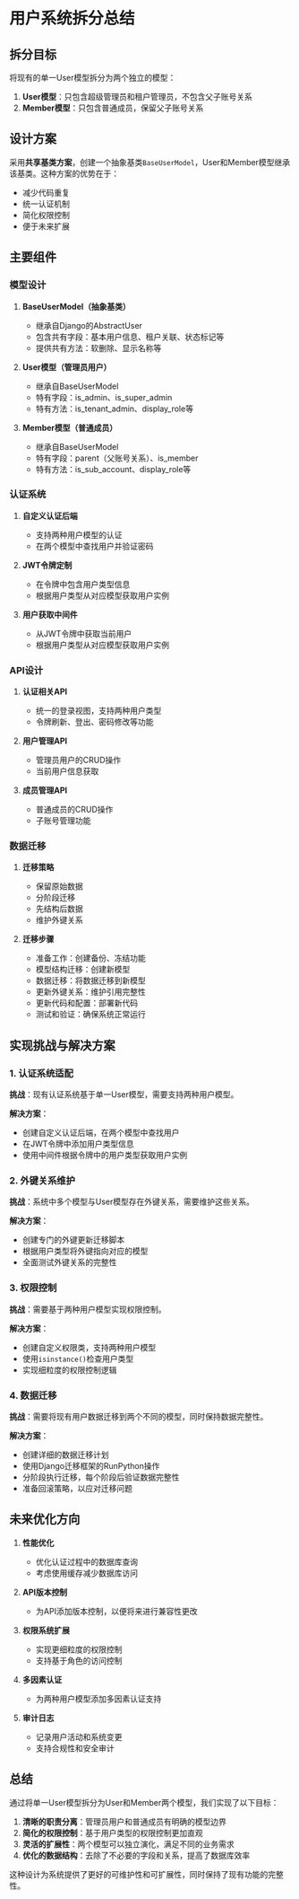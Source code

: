 # 用户系统拆分总结

## 拆分目标

将现有的单一User模型拆分为两个独立的模型：
1. **User模型**：只包含超级管理员和租户管理员，不包含父子账号关系
2. **Member模型**：只包含普通成员，保留父子账号关系

## 设计方案

采用**共享基类方案**，创建一个抽象基类`BaseUserModel`，User和Member模型继承该基类。这种方案的优势在于：
- 减少代码重复
- 统一认证机制
- 简化权限控制
- 便于未来扩展

## 主要组件

### 模型设计

1. **BaseUserModel（抽象基类）**
   - 继承自Django的AbstractUser
   - 包含共有字段：基本用户信息、租户关联、状态标记等
   - 提供共有方法：软删除、显示名称等

2. **User模型（管理员用户）**
   - 继承自BaseUserModel
   - 特有字段：is_admin、is_super_admin
   - 特有方法：is_tenant_admin、display_role等

3. **Member模型（普通成员）**
   - 继承自BaseUserModel
   - 特有字段：parent（父账号关系）、is_member
   - 特有方法：is_sub_account、display_role等

### 认证系统

1. **自定义认证后端**
   - 支持两种用户模型的认证
   - 在两个模型中查找用户并验证密码

2. **JWT令牌定制**
   - 在令牌中包含用户类型信息
   - 根据用户类型从对应模型获取用户实例

3. **用户获取中间件**
   - 从JWT令牌中获取当前用户
   - 根据用户类型从对应模型获取用户实例

### API设计

1. **认证相关API**
   - 统一的登录视图，支持两种用户类型
   - 令牌刷新、登出、密码修改等功能

2. **用户管理API**
   - 管理员用户的CRUD操作
   - 当前用户信息获取

3. **成员管理API**
   - 普通成员的CRUD操作
   - 子账号管理功能

### 数据迁移

1. **迁移策略**
   - 保留原始数据
   - 分阶段迁移
   - 先结构后数据
   - 维护外键关系

2. **迁移步骤**
   - 准备工作：创建备份、冻结功能
   - 模型结构迁移：创建新模型
   - 数据迁移：将数据迁移到新模型
   - 更新外键关系：维护引用完整性
   - 更新代码和配置：部署新代码
   - 测试和验证：确保系统正常运行

## 实现挑战与解决方案

### 1. 认证系统适配

**挑战**：现有认证系统基于单一User模型，需要支持两种用户模型。

**解决方案**：
- 创建自定义认证后端，在两个模型中查找用户
- 在JWT令牌中添加用户类型信息
- 使用中间件根据令牌中的用户类型获取用户实例

### 2. 外键关系维护

**挑战**：系统中多个模型与User模型存在外键关系，需要维护这些关系。

**解决方案**：
- 创建专门的外键更新迁移脚本
- 根据用户类型将外键指向对应的模型
- 全面测试外键关系的完整性

### 3. 权限控制

**挑战**：需要基于两种用户模型实现权限控制。

**解决方案**：
- 创建自定义权限类，支持两种用户模型
- 使用`isinstance()`检查用户类型
- 实现细粒度的权限控制逻辑

### 4. 数据迁移

**挑战**：需要将现有用户数据迁移到两个不同的模型，同时保持数据完整性。

**解决方案**：
- 创建详细的数据迁移计划
- 使用Django迁移框架的RunPython操作
- 分阶段执行迁移，每个阶段后验证数据完整性
- 准备回滚策略，以应对迁移问题

## 未来优化方向

1. **性能优化**
   - 优化认证过程中的数据库查询
   - 考虑使用缓存减少数据库访问

2. **API版本控制**
   - 为API添加版本控制，以便将来进行兼容性更改

3. **权限系统扩展**
   - 实现更细粒度的权限控制
   - 支持基于角色的访问控制

4. **多因素认证**
   - 为两种用户模型添加多因素认证支持

5. **审计日志**
   - 记录用户活动和系统变更
   - 支持合规性和安全审计

## 总结

通过将单一User模型拆分为User和Member两个模型，我们实现了以下目标：

1. **清晰的职责分离**：管理员用户和普通成员有明确的模型边界
2. **简化的权限控制**：基于用户类型的权限控制更加直观
3. **灵活的扩展性**：两个模型可以独立演化，满足不同的业务需求
4. **优化的数据结构**：去除了不必要的字段和关系，提高了数据库效率

这种设计为系统提供了更好的可维护性和可扩展性，同时保持了现有功能的完整性。 